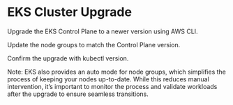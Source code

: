 # EKS Cluster Upgrade

Upgrade the EKS Control Plane to a newer version using AWS CLI.

Update the node groups to match the Control Plane version.

Confirm the upgrade with kubectl version.

Note: EKS also provides an auto mode for node groups, which simplifies the process of keeping your nodes up-to-date. While this reduces manual intervention, it’s important to monitor the process and validate workloads after the upgrade to ensure seamless transitions.

